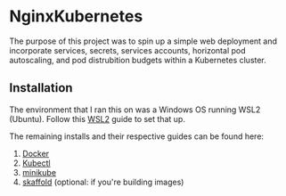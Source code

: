 # NginxKubernetes

The purpose of this project was to spin up a simple web deployment and incorporate services, secrets, services accounts, horizontal pod autoscaling, and pod distrubition budgets within a Kubernetes cluster.

## Installation

The environment that I ran this on was a Windows OS running WSL2 (Ubuntu).
Follow this [WSL2](https://docs.microsoft.com/en-us/windows/wsl/install) guide to set that up.

The remaining installs and their respective guides can be found here:

1. [Docker](https://docs.docker.com/engine/install/ubuntu/)
2. [Kubectl](https://kubernetes.io/docs/tasks/tools/install-kubectl-linux/)
3. [minikube](https://minikube.sigs.k8s.io/docs/start/)
4. [skaffold](https://skaffold.dev/docs/install/) (optional: if you're building images)
